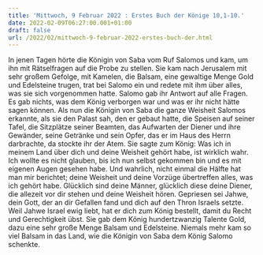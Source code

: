 ```yaml
---
title: 'Mittwoch, 9 Februar 2022 : Erstes Buch der Könige 10,1-10.'
date: 2022-02-09T06:27:00.001+01:00
draft: false
url: /2022/02/mittwoch-9-februar-2022-erstes-buch-der.html
---
```


In jenen Tagen hörte die Königin von Saba vom Ruf Salomos und kam, um ihn mit Rätselfragen auf die Probe zu stellen. Sie kam nach Jerusalem mit sehr großem Gefolge, mit Kamelen, die Balsam, eine gewaltige Menge Gold und Edelsteine trugen, trat bei Salomo ein und redete mit ihm über alles, was sie sich vorgenommen hatte. Salomo gab ihr Antwort auf alle Fragen. Es gab nichts, was dem König verborgen war und was er ihr nicht hätte sagen können. Als nun die Königin von Saba die ganze Weisheit Salomos erkannte, als sie den Palast sah, den er gebaut hatte, die Speisen auf seiner Tafel, die Sitzplätze seiner Beamten, das Aufwarten der Diener und ihre Gewänder, seine Getränke und sein Opfer, das er im Haus des Herrn darbrachte, da stockte ihr der Atem. Sie sagte zum König: Was ich in meinem Land über dich und deine Weisheit gehört habe, ist wirklich wahr. Ich wollte es nicht glauben, bis ich nun selbst gekommen bin und es mit eigenen Augen gesehen habe. Und wahrlich, nicht einmal die Hälfte hat man mir berichtet; deine Weisheit und deine Vorzüge übertreffen alles, was ich gehört habe. Glücklich sind deine Männer, glücklich diese deine Diener, die allezeit vor dir stehen und deine Weisheit hören. Gepriesen sei Jahwe, dein Gott, der an dir Gefallen fand und dich auf den Thron Israels setzte. Weil Jahwe Israel ewig liebt, hat er dich zum König bestellt, damit du Recht und Gerechtigkeit übst. Sie gab dem König hundertzwanzig Talente Gold, dazu eine sehr große Menge Balsam und Edelsteine. Niemals mehr kam so viel Balsam in das Land, wie die Königin von Saba dem König Salomo schenkte.